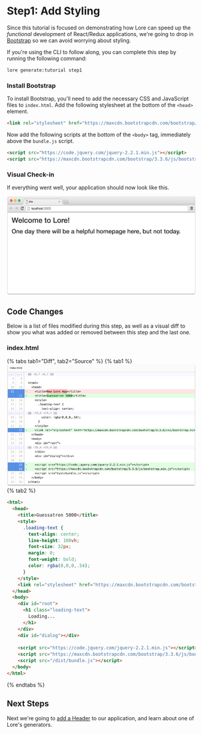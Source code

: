 # Step1: Add Styling

Since this tutorial is focused on demonstrating how Lore can speed up the *functional* development of React/Redux
applications, we're going to drop in [Bootstrap](http://getbootstrap.com) so we can avoid worrying about styling.

If you're using the CLI to follow along, you can complete this step by running the following command:

```sh
lore generate:tutorial step1
```

### Install Bootstrap

To install Bootstrap, you'll need to add the necessary CSS and JavaScript files to `index.html`. Add the following 
stylesheet at the bottom of the `<head>` element.

```html
<link rel="stylesheet" href="https://maxcdn.bootstrapcdn.com/bootstrap/3.3.6/css/bootstrap.min.css">
```

Now add the following scripts at the bottom of the `<body>` tag, immediately above the `bundle.js` script.

```html
<script src="https://code.jquery.com/jquery-2.2.1.min.js"></script>
<script src="https://maxcdn.bootstrapcdn.com/bootstrap/3.3.6/js/bootstrap.min.js"></script>
```

### Visual Check-in

If everything went well, your application should now look like this.

![New Lore App](../../images/step1-visual.png)

## Code Changes

Below is a list of files modified during this step, as well as a visual diff to show you what was added or removed 
between this step and the last one.

### index.html

{% tabs tab1="Diff", tab2="Source" %}
{% tab1 %}
![New Lore App](../../images/step1-diff.png)
{% tab2 %}
```html
<html>
  <head>
    <title>Guessatron 5000</title>
    <style>
      .loading-text {
        text-align: center;
        line-height: 100vh;
        font-size: 32px;
        margin: 0;
        font-weight: bold;
        color: rgba(0,0,0,.54);
      }
    </style>
    <link rel="stylesheet" href="https://maxcdn.bootstrapcdn.com/bootstrap/3.3.6/css/bootstrap.min.css">
  </head>
  <body>
    <div id="root">
      <h1 class="loading-text">
        Loading...
      </h1>
    </div>
    <div id="dialog"></div>

    <script src="https://code.jquery.com/jquery-2.2.1.min.js"></script>
    <script src="https://maxcdn.bootstrapcdn.com/bootstrap/3.3.6/js/bootstrap.min.js"></script>
    <script src="/dist/bundle.js"></script>
  </body>
</html>
```
{% endtabs %}

## Next Steps

Next we're going to [add a Header](./Step2.md) to our application, and learn about one of Lore's generators.
